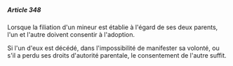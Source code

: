 ##### Article 348

Lorsque la filiation d'un mineur est établie à l'égard de ses deux parents, l'un et l'autre doivent consentir à l'adoption.

Si l'un d'eux est décédé, dans l'impossibilité de manifester sa volonté, ou s'il a perdu ses droits d'autorité parentale, le consentement de l'autre suffit.

